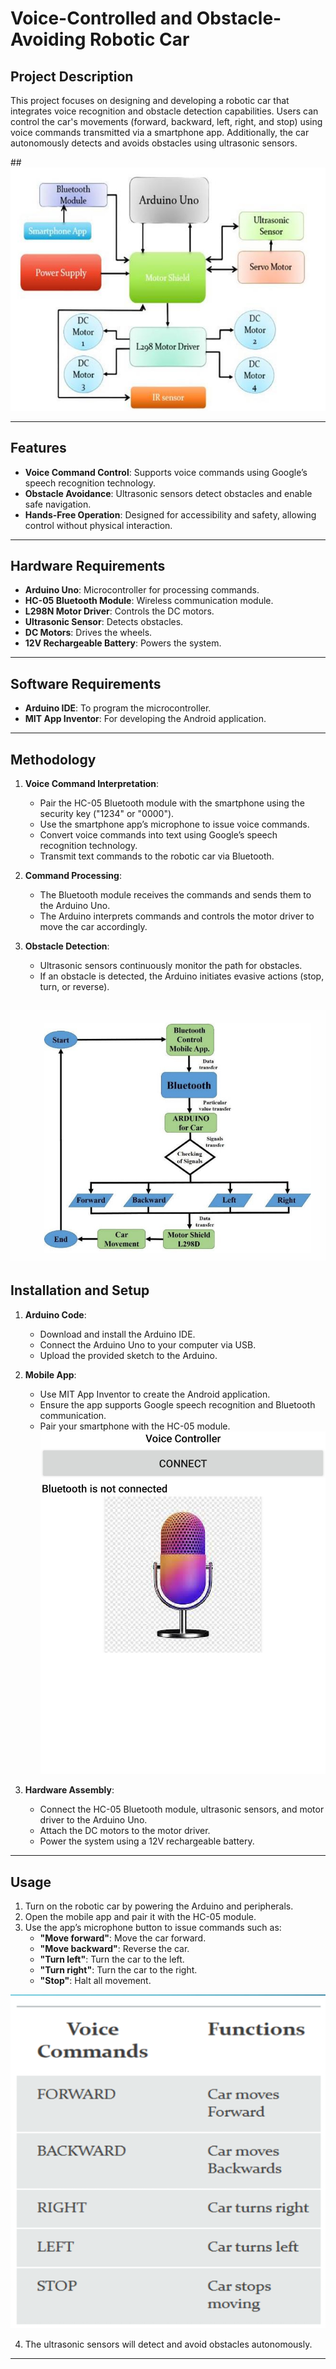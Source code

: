# Voice-Controlled and Obstacle-Avoiding Robotic Car

## Project Description
This project focuses on designing and developing a robotic car that integrates voice recognition and obstacle detection capabilities. Users can control the car's movements (forward, backward, left, right, and stop) using voice commands transmitted via a smartphone app. Additionally, the car autonomously detects and avoids obstacles using ultrasonic sensors.

##![Architecture Diagram](https://github.com/fawaz165/Voice-Controlled-and-Obstacle-Avoiding-Robotic-Car/blob/main/images/architecture.png)

---

## Features
- **Voice Command Control**: Supports voice commands using Google’s speech recognition technology.
- **Obstacle Avoidance**: Ultrasonic sensors detect obstacles and enable safe navigation.
- **Hands-Free Operation**: Designed for accessibility and safety, allowing control without physical interaction.

---

## Hardware Requirements
- **Arduino Uno**: Microcontroller for processing commands.
- **HC-05 Bluetooth Module**: Wireless communication module.
- **L298N Motor Driver**: Controls the DC motors.
- **Ultrasonic Sensor**: Detects obstacles.
- **DC Motors**: Drives the wheels.
- **12V Rechargeable Battery**: Powers the system.

---

## Software Requirements
- **Arduino IDE**: To program the microcontroller.
- **MIT App Inventor**: For developing the Android application.

---

## Methodology
1. **Voice Command Interpretation**:
   - Pair the HC-05 Bluetooth module with the smartphone using the security key ("1234" or "0000").
   - Use the smartphone app’s microphone to issue voice commands.
   - Convert voice commands into text using Google’s speech recognition technology.
   - Transmit text commands to the robotic car via Bluetooth.

2. **Command Processing**:
   - The Bluetooth module receives the commands and sends them to the Arduino Uno.
   - The Arduino interprets commands and controls the motor driver to move the car accordingly.

3. **Obstacle Detection**:
   - Ultrasonic sensors continuously monitor the path for obstacles.
   - If an obstacle is detected, the Arduino initiates evasive actions (stop, turn, or reverse).

![Flowchart](https://github.com/fawaz165/Voice-Controlled-and-Obstacle-Avoiding-Robotic-Car/blob/main/images/flowchart.png)
---

## Installation and Setup
1. **Arduino Code**:
   - Download and install the Arduino IDE.
   - Connect the Arduino Uno to your computer via USB.
   - Upload the provided sketch to the Arduino.

2. **Mobile App**:
   - Use MIT App Inventor to create the Android application.
   - Ensure the app supports Google speech recognition and Bluetooth communication.
   - Pair your smartphone with the HC-05 module.
![Mobile App](https://github.com/fawaz165/Voice-Controlled-and-Obstacle-Avoiding-Robotic-Car/blob/main/images/bluetooth%20app.jpg)

3. **Hardware Assembly**:
   - Connect the HC-05 Bluetooth module, ultrasonic sensors, and motor driver to the Arduino Uno.
   - Attach the DC motors to the motor driver.
   - Power the system using a 12V rechargeable battery.

---

## Usage
1. Turn on the robotic car by powering the Arduino and peripherals.
2. Open the mobile app and pair it with the HC-05 module.
3. Use the app’s microphone button to issue commands such as:
   - **"Move forward"**: Move the car forward.
   - **"Move backward"**: Reverse the car.
   - **"Turn left"**: Turn the car to the left.
   - **"Turn right"**: Turn the car to the right.
   - **"Stop"**: Halt all movement.

![Command Function](https://github.com/fawaz165/Voice-Controlled-and-Obstacle-Avoiding-Robotic-Car/blob/main/images/command%20function.png)

4. The ultrasonic sensors will detect and avoid obstacles autonomously.
---
